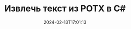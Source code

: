 ---
############################# Static ############################
layout: "auto-gen-parser"
date: 2024-02-13T17:01:13
draft: false
otherformats: 

############################# Head ############################
head_title: "Извлечь текст из POTX в C#"
head_description: "Быстро извлекайте текст из файла POTX в C#. Сохраните новый документ, содержащий выбранные страницы, с помощью API слияния документов."

############################# Header ############################
title: "Извлечь текст из POTX в C#"
description: "Извлеките текст из POTX с помощью нескольких строк кода .NET."
bg_image: "https://cms.admin.containerize.com/templates/aspose/App_Themes/V3/images/bg/header1.png"
bg_overlay: false
button:
    enable: true
    icon: "fas fa-arrow-down"
    label: "Скачать бесплатную пробную версию"
    link: "https://downloads.groupdocs.com/parser/net"

############################# SubMenu ############################
submenu:
    enable: true

    left:
        img_alt: "GroupDocs.Parser for .NET"
        image: "https://cms.admin.containerize.com/templates/groupdocs/images/product-logos/90x90-noborder/groupdocs-parser-net.png"
        product: "GroupDocs.Parser"
        platform: ".NET"

    middle:
        button:

            # button loop
            - link: "https://apireference.groupdocs.com/parser/net"
              text: "Справочник по API"

            # button loop
            - link: "https://github.com/groupdocs-parser"
              text: "Примеры кода"

            # button loop
            - link: "https://products.groupdocs.app/parser/family"
              text: "Живые демонстрации"

            # button loop
            - link: "https://purchase.groupdocs.com/pricing/parser/net"
              text: "Цены"

    right:
        link_download: "https://downloads.groupdocs.com/parser"
        link_learn: "https://docs.groupdocs.com/parser/net"
        link_buy: "https://purchase.groupdocs.com"

############################# About ############################
about:
    enable: true
    title: "Как извлечь текст из POTX файлов .NET API?"
    content: |
        [GroupDocs.Parser for .NET](/ru/parser/net/) — это API извлечения текста, метаданных и изображений для бизнес-приложений, разработанных с использованием C#, ASP.NET и других технологий .NET. Он поддерживает извлечение необработанного, форматированного и структурированного текста, а также метаданных из файлов поддерживаемых форматов. С помощью GroupDocs.Parser для .NET ваши приложения также могут выполнять синтаксический анализ защищенных паролем документов для популярных форматов, таких как документы обработки Word, электронные таблицы Excel, презентации PowerPoint, файлы OneNote, PDF и ZIP-архивы.
        
        GroupDocs.Parser API — правильный выбор для корпоративных решений, которым требуется функция извлечения текста из файлов. Эти API хорошо поддерживаются во всех основных операционных системах и платформах, включая Frameworks: .NET Framework, .NET Standard, .NET Core, Mono.

############################# Steps ############################
steps:
    enable: true
    title_left: "Извлечь текст из POTX в C# API?"
    content_left: |
        [GroupDocs.Parser for .NET](/ru/parser/net/) позволяет разработчикам C# легко извлекать текст из файла POTX, реализуя несколько простых шаги.
        
        * Создать объект [Parser](https://reference.groupdocs.com/net/parser/groupdocs.parser/parser) для исходного документа;
        * Вызовите метод [GetText](https://reference.groupdocs.com/net/parser/groupdocs.parser/parser/methods/gettext) и получите [TextReader](https://docs.microsoft.com/en-us/dotnet/api/system.io.textreader?view=netframework-2.0) объект;
        * Проверить, не является ли ридер *null* (поддерживается извлечение текста для документа);
        * Прочитайте текст от читателя.

    title_right: "Узнать больше про извлечение текста"
    content_right: |
        * <a href="https://docs.groupdocs.com/parser/net/extract-text-in-accurate-mode/">Как извлечь текст в точном режиме в C#</a>
        * <a href="https://docs.groupdocs.com/parser/net/extract-text-in-raw-mode/">Как извлечь текст в быстром режиме в C#</a>
 
    code: |
     {{% parser/additional-styles %}}
     {{< parser/code-parser title="Как извлечь текст из файла POTX, используя пример кода C#">}}

        ```csharp    
        // Извлечь текст из файла POTX с помощью API GroupDocs.Parser
        // Создайте экземпляр класса Parser
        using (Parser parser = new Parser(filePath)) {
            // Извлечь текст в ридер
            using (TextReader reader = parser.GetText()) {
                // Распечатать текст из документа
                // Если извлечение текста не поддерживается, средство чтения недействительно.
                Console.WriteLine(reader == null ? "Извлечение текста не поддерживается" : reader.ReadToEnd());
            }
        }
        ```
     {{< /parser/code-parser >}}

############################# More ############################
more:
    enable: true
    title_left: "Системные Требования"
    content_left: |
        GroupDocs.Parser for .NET API поддерживаются на всех основных платформах и операционных системах. Перед выполнением приведенного ниже кода убедитесь, что в вашей системе установлены следующие предварительные компоненты.
        
        * Операционные системы: Microsoft Windows, Linux, MacOS
        * Среды разработки: Microsoft Visual Studio, Xamarin, MonoDevelop
        * Фреймворки
        * Загрузите последнюю версию GroupDocs.Parser for .NET из [Nuget](https://www.nuget.org/packages/groupdocs.parser)

    title_right: "Зачем использовать GroupDocs.Parser for .NET"
    content_right: |
        * Поддержка извлечения простого текста из любых поддерживаемых документов    
        * Парсинг документов по пользовательским шаблонам    
        * Полная поддержка извлечения структурированного текста    
        * Текстовый поиск по ключевому слову и регулярному выражению    
        * Извлечение форматированного текста, метаданных, изображений, контейнеров и вложений    
        * Извлечение оглавления для некоторых поддерживаемых форматов документов    
        * Парсинг данных форм из PDF-документов    
        * Извлечение гиперссылок из документа   

############################# Demos ############################
demos:
    enable: true
    title: "Демонстрации в реальном времени — извлечение текста из POTX онлайн"
    content: |
       Извлеките текст из файла POTX прямо сейчас, посетив веб-сайт [GroupDocs.Parser Live Demos](https://products.groupdocs.app/parser/text/potx).
       Живая демонстрация имеет следующие преимущества.
        
############################# About Formats ############################
about_formats:
    enable: true

############################# More Formats ############################
more_formats:
    enable: true
    title: "Извлечение текста из других форматов документов"
    content: |
        .NET API анализа документов и извлечения текста для форматов файлов и изображений. Извлеките данные для некоторых популярных форматов файлов, как указано ниже.

############################# Back to top ###############################
back_to_top:
    enable: true
---